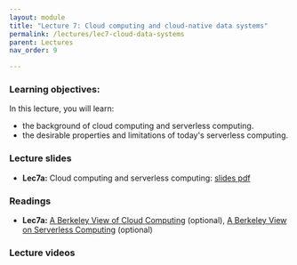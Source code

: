 ```yaml
---
layout: module
title: "Lecture 7: Cloud computing and cloud-native data systems"
permalink: /lectures/lec7-cloud-data-systems
parent: Lectures
nav_order: 9

---
```

### Learning objectives:

In this lecture, you will learn:

* the background of cloud computing and serverless computing.
* the desirable properties and limitations of today's serverless computing.


### Lecture slides

* **Lec7a:** Cloud computing and serverless computing: [slides pdf](/ds5110-spring23/assets/docs/lec7-cloud-comp.pdf)


### Readings 

* **Lec7a:** [A Berkeley View of Cloud Computing](https://www2.eecs.berkeley.edu/Pubs/TechRpts/2009/EECS-2009-28.pdf) (optional), [A Berkeley View on Serverless Computing](https://www2.eecs.berkeley.edu/Pubs/TechRpts/2019/EECS-2019-3.pdf) (optional)


### Lecture videos

